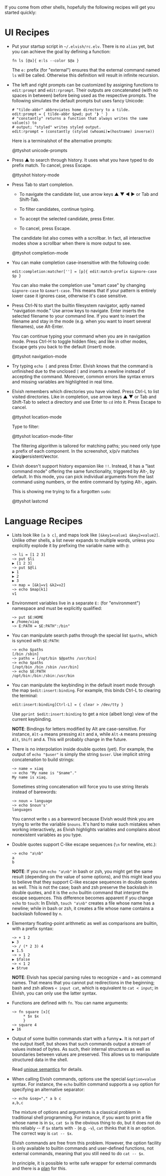 <!-- toc -->

If you come from other shells, hopefully the following recipes will get you
started quickly:

# UI Recipes

-   Put your startup script in `~/.elvish/rc.elv`. There is no `alias` yet, but
    you can achieve the goal by defining a function:

    ```elvish
    fn ls [@a]{ e:ls --color $@a }
    ```

    The `e:` prefix (for "external") ensures that the external command named
    `ls` will be called. Otherwise this definition will result in infinite
    recursion.

-   The left and right prompts can be customized by assigning functions to
    `edit:prompt` and `edit:rprompt`. Their outputs are concatenated (with no
    spaces in between) before being used as the respective prompts. The
    following simulates the default prompts but uses fancy Unicode:

    ```elvish
    # "tilde-abbr" abbreviates home directory to a tilde.
    edit:prompt = { tilde-abbr $pwd; put '❱ ' }
    # "constantly" returns a function that always writes the same value(s) to
    # output; "styled" writes styled output.
    edit:rprompt = (constantly (styled (whoami)✸(hostname) inverse))
    ```

    Here is a terminalshot of the alternative prompts:

    @ttyshot unicode-prompts

-   Press <span class="key">▲&#xfe0e;</span> to search through history. It uses
    what you have typed to do prefix match. To cancel, press <span
    class="key">Escape</span>.

    @ttyshot history-mode

-   Press <span class="key">Tab</span> to start completion.

    -   To navigate the candidate list, use arrow keys
        <span class="key">▲&#xfe0e;</span> <span class="key">▼&#xfe0e;</span>
        <span class="key">◀&#xfe0e;</span> <span class="key">▶&#xfe0e;</span> or
        <span class="key">Tab</span> and <span class="key">Shift-Tab</span>.

    -   To filter candidates, continue typing.

    -   To accept the selected candidate, press <span class="key">Enter</span>.

    -   To cancel, press <span class="key">Escape.</span>

    The candidate list also comes with a scrollbar. In fact, all interactive
    modes show a scrollbar when there is more output to see.

    @ttyshot completion-mode

-   You can make completion case-insensitive with the following code:

    ```elvish
    edit:completion:matcher[''] = [p]{ edit:match-prefix &ignore-case $p }
    ```

    You can also make the completion use "smart case" by changing `&ignore-case`
    to `&smart-case`. This means that if your pattern is entirely lower case it
    ignores case, otherwise it's case sensitive.

-   <a name="navigation-mode"></a>Press <span class="key">Ctrl-N</span> to start
    the builtin filesystem navigator, aptly named "navigation mode." Use arrow
    keys to navigate. <span class="key">Enter</span> inserts the selected
    filename to your command line. If you want to insert the filename and stay
    in the mode (e.g. when you want to insert several filenames), use <span
    class="key">Alt-Enter</span>.

    You can continue typing your command when you are in navigation mode. Press
    <span class="key">Ctrl-H</span> to toggle hidden files; and like in other
    modes, <span class="key">Escape</span> gets you back to the default (insert)
    mode.

    @ttyshot navigation-mode

-   Try typing `echo [` and press <span class="key">Enter</span>. Elvish knows
    that the command is unfinished due to the unclosed `[` and inserts a newline
    instead of accepting the command. Moreover, common errors like syntax errors
    and missing variables are highlighted in real time.

-   Elvish remembers which directories you have visited. Press <span
    class="key">Ctrl-L</span> to list visited directories. Like in completion,
    use arrow keys <span class="key">▲&#xfe0e;</span>
    <span class="key">▼&#xfe0e;</span> or <span class="key">Tab</span> and
    <span class="key">Shift-Tab</span> to select a directory and use Enter to
    `cd` into it. Press <span
    class="key">Escape</span> to cancel.

    @ttyshot location-mode

    Type to filter:

    @ttyshot location-mode-filter

    The filtering algorithm is tailored for matching paths; you need only type a
    prefix of each component. In the screenshot, x/p/v matches
    **x**iaq/**p**ersistent/**v**ector.

-   Elvish doesn't support history expansion like `!!`. Instead, it has a "last
    command mode" offering the same functionality, triggered by <span
    class="key">Alt-,</span> by default. In this mode, you can pick individual
    arguments from the last command using numbers, or the entire command by
    typing <span class="key">Alt-,</span> again.

    This is showing me trying to fix a forgotten `sudo`:

    @ttyshot lastcmd

# Language Recipes

-   Lists look like `[a b c]`, and maps look like `[&key1=value1 &key2=value2]`.
    Unlike other shells, a list never expands to multiple words, unless you
    explicitly explode it by prefixing the variable name with `@`:

    ```elvish-transcript
    ~> li = [1 2 3]
    ~> put $li
    ▶ [1 2 3]
    ~> put $@li
    ▶ 1
    ▶ 2
    ▶ 3
    ~> map = [&k1=v1 &k2=v2]
    ~> echo $map[k1]
    v1
    ```

-   Environment variables live in a separate `E:` (for "environment") namespace
    and must be explicitly qualified:

    ```elvish-transcript
    ~> put $E:HOME
    ▶ /home/xiaq
    ~> E:PATH = $E:PATH":/bin"
    ```

-   You can manipulate search paths through the special list `$paths`, which is
    synced with `$E:PATH`:

    ```elvish-transcript
    ~> echo $paths
    [/bin /sbin]
    ~> paths = [/opt/bin $@paths /usr/bin]
    ~> echo $paths
    [/opt/bin /bin /sbin /usr/bin]
    ~> echo $E:PATH
    /opt/bin:/bin:/sbin:/usr/bin
    ```

-   You can manipulate the keybinding in the default insert mode through the map
    `$edit:insert:binding`. For example, this binds
    <span class="key">Ctrl-L</span> to clearing the terminal:

    ```elvish
    edit:insert:binding[Ctrl-L] = { clear > /dev/tty }
    ```

    Use `pprint $edit:insert:binding` to get a nice (albeit long) view of the
    current keybinding.

    **NOTE**: Bindings for letters modified by Alt are case-sensitive. For
    instance, `Alt-a` means pressing `Alt` and `A`, while `Alt-A` means pressing
    `Alt`, `Shift` and `A`. This will probably change in the future.

-   There is no interpolation inside double quotes (yet). For example, the
    output of `echo "$user"` is simply the string `$user`. Use implicit string
    concatenation to build strings:

    ```elvish-transcript
    ~> name = xiaq
    ~> echo "My name is "$name"."
    My name is xiaq.
    ```

    Sometimes string concatenation will force you to use string literals instead
    of barewords:

    ```elvish-transcript
    ~> noun = language
    ~> echo $noun's'
    languages
    ```

    You cannot write `s` as a bareword because Elvish would think you are trying
    to write the variable `$nouns`. It's hard to make such mistakes when working
    interactively, as Elvish highlights variables and complains about
    nonexistent variables as you type.

-   Double quotes support C-like escape sequences (`\n` for newline, etc.):

    ```elvish-transcript
    ~> echo "a\nb"
    a
    b
    ```

    **NOTE**: If you run `echo "a\nb"` in bash or zsh, you might get the same
    result (depending on the value of some options), and this might lead you to
    believe that they support C-like escape sequences in double quotes as well.
    This is not the case; bash and zsh preserve the backslash in double quotes,
    and it is the `echo` builtin command that interpret the escape sequences.
    This difference becomes apparent if you change `echo` to `touch`: In Elvish,
    `touch "a\nb"` creates a file whose name has a newline; while in bash or
    zsh, it creates a file whose name contains a backslash followed by `n`.

-   Elementary floating-point arithmetic as well as comparisons are builtin,
    with a prefix syntax:

    ```elvish-transcript
    ~> + 1 2
    ▶ 3
    ~> / (* 2 3) 4
    ▶ 1.5
    ~> > 1 2
    ▶ $false
    ~> < 1 2
    ▶ $true
    ```

    **NOTE**: Elvish has special parsing rules to recognize `<` and `>` as
    command names. That means that you cannot put redirections in the beginning;
    bash and zsh allows `< input cat`, which is equivalent to `cat < input`; in
    Elvish, you can only use the latter syntax.

-   Functions are defined with `fn`. You can name arguments:

    ```elvish-transcript
    ~> fn square [x]{
         * $x $x
         }
    ~> square 4
    ▶ 16
    ```

-   Output of some builtin commands start with a funny `▶`. It is not part of
    the output itself, but shows that such commands output a stream of values
    instead of bytes. As such, their internal structures as well as boundaries
    between values are preserved. This allows us to manipulate structured data
    in the shell.

    Read [unique semantics](unique-semantics.html) for details.

-   When calling Elvish commands, options use the special `&option=value`
    syntax. For instance, the `echo` builtin command supports a `sep` option for
    specifying an alternative separator:

    ```elvish-transcript
    ~> echo &sep="," a b c
    a,b,c
    ```

    The mixture of options and arguments is a classical problem in traditional
    shell programming. For instance, if you want to print a file whose name is
    in `$x`, `cat $x` is the obvious thing to do, but it does not do this
    reliably -- if `$x` starts with `-` (e.g. `-v`), `cat` thinks that it is an
    option. The correct way is `cat -- $x`.

    Elvish commands are free from this problem. However, the option facility is
    only available to builtin commands and user-defined functions, not external
    commands, meaning that you still need to do `cat -- $x`.

    In principle, it is possible to write safe wrapper for external commands and
    there is a [plan](https://github.com/elves/elvish/issues/371) for this.
